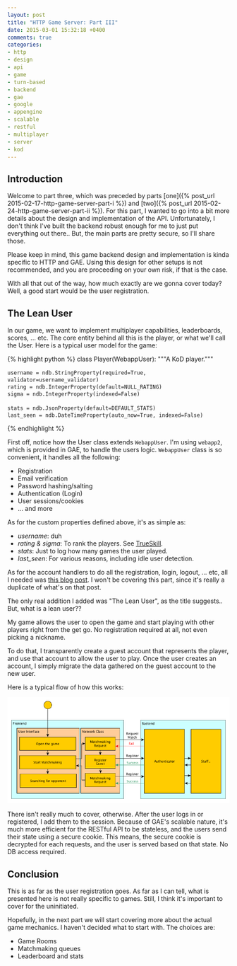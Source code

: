 ```yaml
---
layout: post
title: "HTTP Game Server: Part III"
date: 2015-03-01 15:32:18 +0400
comments: true
categories: 
- http
- design
- api
- game
- turn-based
- backend
- gae
- google
- appengine
- scalable
- restful
- multiplayer
- server
- kod
---
```


## Introduction

Welcome to part three, which was preceded by parts [one]({% post_url 2015-02-17-http-game-server-part-i %}) and [two]({% post_url 2015-02-24-http-game-server-part-ii %}). For this part, I wanted to go into a bit more details about the design and implementation of the API. Unfortunately, I don't think I've built the backend robust enough for me to just put everything out there.. But, the main parts are pretty secure, so I'll share those.

Please keep in mind, this game backend design and implementation is kinda specific to HTTP and GAE. Using this design for other setups is not recommended, and you are proceeding on your own risk, if that is the case.

With all that out of the way, how much exactly are we gonna cover today? Well, a good start would be the user registration.

## The Lean User

In our game, we want to implement multiplayer capabilities, leaderboards, scores, ... etc. The core entity behind all this is the player, or what we'll call the User. Here is a typical user model for the game:

{% highlight python %}
class Player(WebappUser):
    """A KoD player."""

    username = ndb.StringProperty(required=True, validator=username_validator)
    rating = ndb.IntegerProperty(default=NULL_RATING)
    sigma = ndb.IntegerProperty(indexed=False)

    stats = ndb.JsonProperty(default=DEFAULT_STATS)
    last_seen = ndb.DateTimeProperty(auto_now=True, indexed=False)
{% endhighlight %}

First off, notice how the User class extends `WebappUser`. I'm using `webapp2`, which is provided in GAE, to handle the users logic. `WebappUser` class is so convenient, it handles all the following:

+ Registration
+ Email verification
+ Password hashing/salting
+ Authentication (Login)
+ User sessions/cookies
+ ... and more

As for the custom properties defined above, it's as simple as:

+ *username*: duh
+ *rating & sigma*: To rank the players. See [TrueSkill](http://trueskill.org/).
+ *stats*: Just to log how many games the user played.
+ *last_seen*: For various reasons, including idle user detection.

As for the account handlers to do all the registration, login, logout, ... etc, all I needed was [this blog post](http://blog.abahgat.com/2013/01/07/user-authentication-with-webapp2-on-google-app-engine/). I won't be covering this part, since it's really a duplicate of what's on that post.

The only real addition I added was "The Lean User", as the title suggests.. But, what is a lean user??

My game allows the user to open the game and start playing with other players right from the get go. No registration required at all, not even picking a nickname. 

To do that, I transparently create a guest account that represents the player, and use that account to allow the user to play. Once the user creates an account, I simply migrate the data gathered on the guest account to the new user.

Here is a typical flow of how this works:

![image](/images/backend-diagram.png)

There isn't really much to cover, otherwise. After the user logs in or registered, I add them to the session. Because of GAE's scalable nature, it's much more efficient for the RESTful API to be stateless, and the users send their state using a secure cookie. This means, the secure cookie is decrypted for each requests, and the user is served based on that state. No DB access required.

## Conclusion

This is as far as the user registration goes. As far as I can tell, what is presented here is not really specific to games. Still, I think it's important to cover for the uninitiated.

Hopefully, in the next part we will start covering more about the actual game mechanics. I haven't decided what to start with. The choices are:

+ Game Rooms
+ Matchmaking queues
+ Leaderboard and stats

